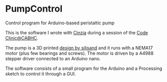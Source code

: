 # PumpControl
Control program for Arduino-based peristaltic pump

This is the software I wrote with [Cinzia](https://www.iit.it/people/cinzia-sgambato) during a session of the [Code Clinic@CABHC](https://leo-gg.github.io/CodeClinicCABHC/). 

The pump is a 3D printed [design by silisand](https://www.thingiverse.com/thing:1134817) and it runs with a NEMA17 motor (plus few bearings and screws). The motor is driven by a A4988 stepper driver connected to an Arduino nano.

The software consists of a small program for the Arduino and a Processing sketch to control it through a GUI.
